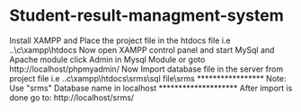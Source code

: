 # Student-result-managment-system

Install XAMPP and Place the project file in the htdocs file i.e ..\c\xampp\htdocs
Now open XAMPP control panel and start MySql and Apache module
click Admin in Mysql Module or goto http://localhost/phpmyadmin/
Now Import database file in the server from project file i.e ..c\xampp\htdocs\srms\sql file\srms
*****************    Note: Use "srms" Database name in localhost   ********************
After import is done go to: http://localhost/srms/ 
